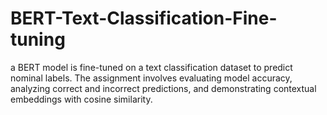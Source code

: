 # BERT-Text-Classification-Fine-tuning
a BERT model is fine-tuned on a text classification dataset to predict nominal labels. The assignment involves evaluating model accuracy, analyzing correct and incorrect predictions, and demonstrating contextual embeddings with cosine similarity.
